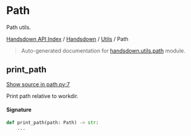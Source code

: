 # Path

Path utils.

[Handsdown API Index](../../README.md#handsdown-api-index) / [Handsdown](../index.md#handsdown) / [Utils](./index.md#utils) / Path

> Auto-generated documentation for [handsdown.utils.path](https://github.com/vemel/handsdown/blob/main/handsdown/utils/path.py) module.

## print_path

[Show source in path.py:7](https://github.com/vemel/handsdown/blob/main/handsdown/utils/path.py#L7)

Print path relative to workdir.

#### Signature

```python
def print_path(path: Path) -> str:
    ...
```
